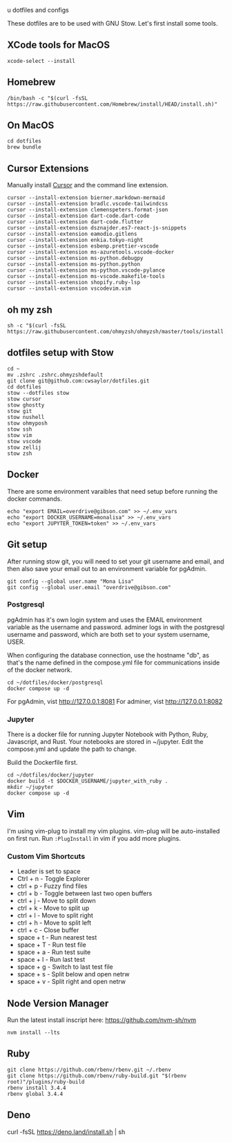 u dotfiles and configs

These dotfiles are to be used with GNU Stow. Let's first install some tools. 

## XCode tools for MacOS

```
xcode-select --install
```

## Homebrew

```
/bin/bash -c "$(curl -fsSL https://raw.githubusercontent.com/Homebrew/install/HEAD/install.sh)"
```

## On MacOS
```
cd dotfiles
brew bundle
```

## Cursor Extensions
Manually install [Cursor](https://www.cursor.com/) and the command line extension.
```
cursor --install-extension bierner.markdown-mermaid
cursor --install-extension bradlc.vscode-tailwindcss
cursor --install-extension clemenspeters.format-json
cursor --install-extension dart-code.dart-code
cursor --install-extension dart-code.flutter
cursor --install-extension dsznajder.es7-react-js-snippets
cursor --install-extension eamodio.gitlens
cursor --install-extension enkia.tokyo-night
cursor --install-extension esbenp.prettier-vscode
cursor --install-extension ms-azuretools.vscode-docker
cursor --install-extension ms-python.debugpy
cursor --install-extension ms-python.python
cursor --install-extension ms-python.vscode-pylance
cursor --install-extension ms-vscode.makefile-tools
cursor --install-extension shopify.ruby-lsp
cursor --install-extension vscodevim.vim
```

## oh my zsh

```
sh -c "$(curl -fsSL https://raw.githubusercontent.com/ohmyzsh/ohmyzsh/master/tools/install.sh)"
```

## dotfiles setup with Stow

```
cd ~
mv .zshrc .zshrc.ohmyzshdefault
git clone git@github.com:cwsaylor/dotfiles.git
cd dotfiles
stow --dotfiles stow
stow cursor
stow ghostty
stow git
stow nushell
stow ohmyposh
stow ssh
stow vim
stow vscode
stow zellij
stow zsh
```

## Docker

There are some environment varaibles that need setup before running the docker commands.

```
echo "export EMAIL=overdrive@gibson.com" >> ~/.env_vars
echo "export DOCKER_USERNAME=monalisa" >> ~/.env_vars
echo "export JUPYTER_TOKEN=token" >> ~/.env_vars

```

## Git setup

After running stow git, you will need to set your git username and email,
and then also save your email out to an environment variable for pgAdmin.

```
git config --global user.name "Mona Lisa"
git config --global user.email "overdrive@gibson.com"
```

### Postgresql

pgAdmin has it's own login system and uses the EMAIL environment variable as the username and password.
adminer logs in with the postgresql username and password, which are both set to your system username, USER.

When configuring the database connection, use the hostname "db", as that's the name defined in the compose.yml file for 
communications inside of the docker network.

```
cd ~/dotfiles/docker/postgresql
docker compose up -d
```

For pgAdmin, vist http://127.0.0.1:8081
For adminer, vist http://127.0.0.1:8082

### Jupyter

There is a docker file for running Jupyter Notebook with Python, Ruby, Javascript, and Rust.
Your notebooks are stored in ~/jupyter. Edit the compose.yml and update the path to change.

Build the Dockerfile first.

```
cd ~/dotfiles/docker/jupyter
docker build -t $DOCKER_USERNAME/jupyter_with_ruby .
mkdir ~/jupyter
docker compose up -d
```

## Vim

I'm using vim-plug to install my vim plugins. vim-plug will be auto-installed on first run.
Run `:PlugInstall` in vim if you add more plugins.

### Custom Vim Shortcuts

* Leader is set to space
* Ctrl + n - Toggle Explorer
* ctrl + p - Fuzzy find files
* ctrl + b - Toggle between last two open buffers
* ctrl + j - Move to split down
* ctrl + k - Move to split up
* ctrl + l - Move to split right
* ctrl + h - Move to split left
* ctrl + c - Close buffer
* space + t - Run nearest test
* space + T - Run test file
* space + a - Run test suite
* space + l - Run last test 
* space + g - Switch to last test file
* space + s - Split below and open netrw
* space + v - Split right and open netrw

## Node Version Manager

Run the latest install inscript here:
https://github.com/nvm-sh/nvm

```
nvm install --lts
```

## Ruby

```
git clone https://github.com/rbenv/rbenv.git ~/.rbenv
git clone https://github.com/rbenv/ruby-build.git "$(rbenv root)"/plugins/ruby-build
rbenv install 3.4.4
rbenv global 3.4.4
```

## Deno

curl -fsSL https://deno.land/install.sh | sh

